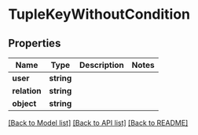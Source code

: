 # TupleKeyWithoutCondition

## Properties
Name | Type | Description | Notes
------------ | ------------- | ------------- | -------------
**user** | **string** |  | 
**relation** | **string** |  | 
**object** | **string** |  | 

[[Back to Model list]](../../README.md#documentation-for-models) [[Back to API list]](../../README.md#documentation-for-api-endpoints) [[Back to README]](../../README.md)

